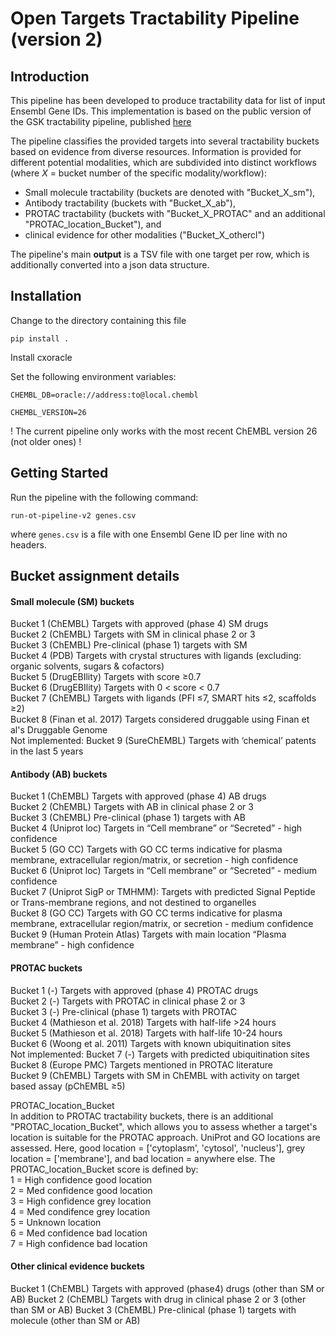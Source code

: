 # Open Targets Tractability Pipeline (version 2)

## Introduction

This pipeline has been developed to produce tractability data for list of input Ensembl Gene IDs. This implementation
is based on the public version of the GSK tractability pipeline, published [here](https://pubs.rsc.org/en/content/articlelanding/2018/md/c7md00633k#!divAbstract)

The pipeline classifies the provided targets into several tractability buckets based on evidence from diverse resources.
Information is provided for different potential modalities, which are subdivided into distinct workflows
(where *X* = bucket number of the specific modality/workflow):
- Small molecule tractability (buckets are denoted with "Bucket_X_sm"),
- Antibody tractability (buckets with "Bucket_X_ab"), 
- PROTAC tractability (buckets with "Bucket_X_PROTAC" and an additional "PROTAC_location_Bucket"), and 
- clinical evidence for other modalities ("Bucket_X_othercl")

The pipeline's main **output** is a TSV file with one target per row, which is additionally converted into a json data structure.



## Installation
Change to the directory containing this file

`pip install .`

Install cxoracle

Set the following environment variables:

`CHEMBL_DB=oracle://address:to@local.chembl` 

`CHEMBL_VERSION=26`

! The current pipeline only works with the most recent ChEMBL version 26 (not older ones) !



## Getting Started

Run the pipeline with the following command:

`run-ot-pipeline-v2 genes.csv`

where `genes.csv` is a file with one Ensembl Gene ID per line with no headers.



## Bucket assignment details

#### Small molecule (SM) buckets
Bucket 1 (ChEMBL) Targets with approved (phase 4) SM drugs  
Bucket 2 (ChEMBL) Targets with SM in clinical phase 2 or 3  
Bucket 3 (ChEMBL) Pre-clinical (phase 1) targets with SM  
Bucket 4 (PDB) Targets with crystal structures with ligands (excluding: organic solvents, sugars & cofactors)  
Bucket 5 (DrugEBIlity) Targets with score ≥0.7  
Bucket 6 (DrugEBIlity) Targets with 0 < score < 0.7  
Bucket 7 (ChEMBL) Targets with ligands (PFI ≤7, SMART hits ≤2, scaffolds ≥2)  
Bucket 8 (Finan et al. 2017) Targets considered druggable using Finan et al's Druggable Genome  
Not implemented: Bucket 9 (SureChEMBL) Targets with ‘chemical’ patents in the last 5 years

#### Antibody (AB) buckets
Bucket 1 (ChEMBL) Targets with approved (phase 4) AB drugs  
Bucket 2 (ChEMBL) Targets with AB in clinical phase 2 or 3  
Bucket 3 (ChEMBL) Pre-clinical (phase 1) targets with AB  
Bucket 4 (Uniprot loc) Targets in “Cell membrane” or “Secreted” - high confidence  
Bucket 5 (GO CC) Targets with GO CC terms indicative for plasma membrane, extracellular region/matrix, or secretion - high confidence  
Bucket 6 (Uniprot loc) Targets in “Cell membrane” or “Secreted” - medium confidence  
Bucket 7 (Uniprot SigP or TMHMM): Targets with predicted Signal Peptide or Trans-membrane regions, and not destined to organelles  
Bucket 8 (GO CC) Targets with GO CC terms indicative for plasma membrane, extracellular region/matrix, or secretion - medium confidence  
Bucket 9 (Human Protein Atlas) Targets with main location “Plasma membrane” - high confidence

#### PROTAC buckets
Bucket 1 (-) Targets with approved (phase 4) PROTAC drugs  
Bucket 2 (-) Targets with PROTAC in clinical phase 2 or 3  
Bucket 3 (-) Pre-clinical (phase 1) targets with PROTAC  
Bucket 4 (Mathieson et al. 2018) Targets with half-life >24 hours  
Bucket 5 (Mathieson et al. 2018) Targets with half-life 10-24 hours  
Bucket 6 (Woong et al. 2011) Targets with known ubiquitination sites  
Not implemented: Bucket 7 (-) Targets with predicted ubiquitination sites  
Bucket 8 (Europe PMC) Targets mentioned in PROTAC literature  
Bucket 9 (ChEMBL) Targets with SM in ChEMBL with activity on target based assay (pChEMBL ≥5) 

PROTAC_location_Bucket  
In addition to PROTAC tractability buckets, there is an additional "PROTAC_location_Bucket", which allows you to assess
whether a target's location is suitable for the PROTAC approach. UniProt and GO locations are assessed. Here, good location = ['cytoplasm', 'cytosol', 'nucleus'], grey location = ['membrane'], and bad location = anywhere else. The PROTAC_location_Bucket score is defined by:  
1 = High confidence good location  
2 = Med confidence good location  
3 = High confidence grey location  
4 = Med condifence grey location  
5 = Unknown location  
6 = Med confidence bad location  
7 = High confidence bad location  

#### Other clinical evidence buckets
Bucket 1 (ChEMBL) Targets with approved (phase4) drugs (other than SM or AB) 
Bucket 2 (ChEMBL) Targets with drug in clinical phase 2 or 3 (other than SM or AB)
Bucket 3 (ChEMBL) Pre-clinical (phase 1) targets with molecule (other than SM or AB)
